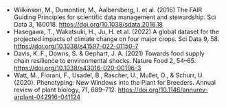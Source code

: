- Wilkinson, M., Dumontier, M., Aalbersberg, I. et al. (2016) The FAIR Guiding Principles for scientific data management and stewardship. Sci Data 3, 160018. https://doi.org/10.1038/sdata.2016.18
- Hasegawa, T., Wakatsuki, H., Ju, H. et al. (2022) A global dataset for the projected impacts of climate change on four major crops. Sci Data 9, 58. https://doi.org/10.1038/s41597-022-01150-7
- Davis, K. F., Downs, S. & Gephart, J. A. (2021) Towards food supply chain resilience to environmental shocks. Nature Food 2, 54–65. https://doi.org/10.1038/s43016-020-00196-3
- Watt, M., Fiorani, F., Usadel, B., Rascher, U., Muller, O., & Schurr, U. (2020). Phenotyping: New Windows into the Plant for Breeders. Annual review of plant biology, 71, 689–712. https://doi.org/10.1146/annurev-arplant-042916-041124